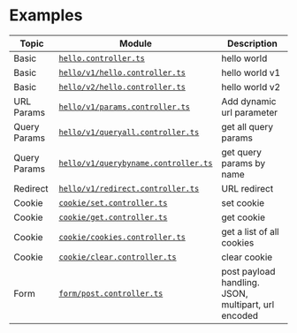# Examples
|Topic|Module|Description|
|--|--|--|
|Basic|[`hello.controller.ts`](hello.controller.ts)|hello world|
|Basic|[`hello/v1/hello.controller.ts`](hello/v1/hello.controller.ts)|hello world v1|
|Basic|[`hello/v2/hello.controller.ts`](hello/v2/hello.controller.ts)|hello world v2|
|URL Params|[`hello/v1/params.controller.ts`](hello/v1/params.controller.ts)|Add dynamic url parameter|
|Query Params|[`hello/v1/queryall.controller.ts`](hello/v1/queryall.controller.ts)|get all query params|
|Query Params|[`hello/v1/querybyname.controller.ts`](hello/v1/querybyname.controller.ts)|get query params by name|
|Redirect|[`hello/v1/redirect.controller.ts`](hello/v1/redirect.controller.ts)|URL redirect|
|Cookie|[`cookie/set.controller.ts`](cookie/set.controller.ts)|set cookie|
|Cookie|[`cookie/get.controller.ts`](cookie/get.controller.ts)|get cookie|
|Cookie|[`cookie/cookies.controller.ts`](cookie/cookies.controller.ts)|get a list of all cookies|
|Cookie|[`cookie/clear.controller.ts`](cookie/clear.controller.ts)|clear cookie|
|Form|[`form/post.controller.ts`](form/post.controller.ts)|post payload handling. JSON, multipart, url encoded|